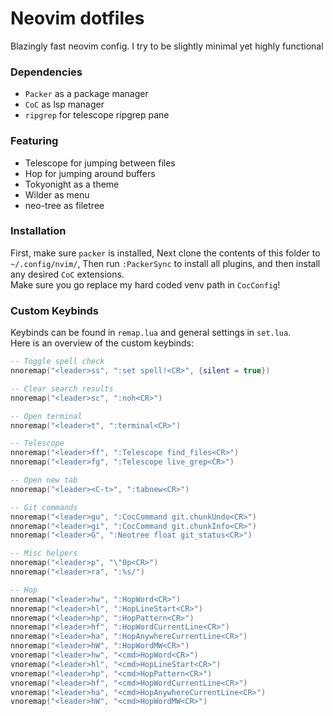 # Neovim dotfiles

Blazingly fast neovim config. I try to be slightly minimal yet highly functional

### Dependencies

* `Packer` as a package manager
* `CoC` as lsp manager
* `ripgrep` for telescope ripgrep pane

### Featuring

* Telescope for jumping between files
* Hop for jumping around buffers
* Tokyonight as a theme
* Wilder as menu
* neo-tree as filetree


### Installation

First, make sure `packer` is installed,
Next clone the contents of this folder to `~/.config/nvim/`,
Then run `:PackerSync` to install all plugins, and then install any desired `CoC` extensions.  
Make sure you go replace my hard coded venv path in `CocConfig`!

### Custom Keybinds

Keybinds can be found in `remap.lua` and general settings in `set.lua`.  
Here is an overview of the custom keybinds:

```lua
-- Toggle spell check
nnoremap("<leader>ss", ":set spell!<CR>", {silent = true})

-- Clear search results
nnoremap("<leader>sc", ":noh<CR>")

-- Open terminal
nnoremap("<leader>t", ":terminal<CR>")

-- Telescope
nnoremap("<leader>ff", ":Telescope find_files<CR>")
nnoremap("<leader>fg", ":Telescope live_grep<CR>")

-- Open new tab
nnoremap("<leader><C-t>", ":tabnew<CR>")

-- Git commands
nnoremap("<leader>gu", ":CocCommand git.chunkUndo<CR>")
nnoremap("<leader>gi", ":CocCommand git.chunkInfo<CR>")
nnoremap("<leader>G", ":Neotree float git_status<CR>")

-- Misc helpers
nnoremap("<leader>p", "\"0p<CR>")
nnoremap("<leader>ra", ":%s/")

-- Hop
nnoremap("<leader>hw", ":HopWord<CR>")
nnoremap("<leader>hl", ":HopLineStart<CR>")
nnoremap("<leader>hp", ":HopPattern<CR>")
nnoremap("<leader>hf", ":HopWordCurrentLine<CR>")
nnoremap("<leader>ha", ":HopAnywhereCurrentLine<CR>")
nnoremap("<leader>hW", ":HopWordMW<CR>")
vnoremap("<leader>hw", "<cmd>HopWord<CR>")
vnoremap("<leader>hl", "<cmd>HopLineStart<CR>")
vnoremap("<leader>hp", "<cmd>HopPattern<CR>")
vnoremap("<leader>hf", "<cmd>HopWordCurrentLine<CR>")
vnoremap("<leader>ha", "<cmd>HopAnywhereCurrentLine<CR>")
vnoremap("<leader>hW", "<cmd>HopWordMW<CR>")
```
